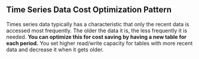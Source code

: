 ## Time Series Data Cost Optimization Pattern

Times series data typically has a characteristic that only the recent data is accessed most frequently.
The older the data it is, the less frequently it is needed.
**You can optimize this for cost saving by having a new table for each period.**
You set higher read/write capacity for tables with more recent data and decrease it when it gets older.

